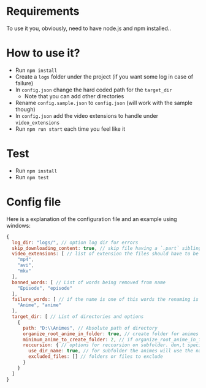 # Requirements
To use it you, obviously, need to have node.js and npm installed..

# How to use it?
- Run `npm install`
- Create a `logs` folder under the project (if you want some log in case of failure)
- In `config.json` change the hard coded path for the `target_dir`
  - Note that you can add other directories
- Rename `config.sample.json` to `config.json` (will work with the sample though)
- In `config.json` add the video extensions to handle under `video_extensions`
- Run `npm run start` each time you feel like it

# Test
- Run `npm install`
- Run `npm test`

# Config file
Here is a explanation of the configuration file and an example using windows:
```javascript
{
  log_dir: "logs/", // option log dir for errors
  skip_downloading_content: true, // skip file having a `.part` sibling
  video_extensions: [ // list of extension the files should have to be renamed
    "mp4",
    "avi",
    "mkv"
  ],
  banned_words: [ // List of words being removed from name
    "Episode", "episode"
  ],
  failure_words: [ // if the name is one of this words the renaming is considered as failed
    "Anime", "anime"
  ],
  target_dir: [ // List of directories and options
    {
      path: "D:\\Animes", // Absolute path of directory
      organize_root_anime_in_folder: true, // create folder for animes with same name
      minimum_anime_to_create_folder: 2, // if organize_root_anime_in_folder is true. default 1
      reccursion: { // options for reccursion on subfolder. don,t specify for no reccursion
        use_dir_name: true, // for subfolder the animes will use the name of the folder
        excluded_files: [] // folders or files to exclude
      }
    }
  ]
}

```
